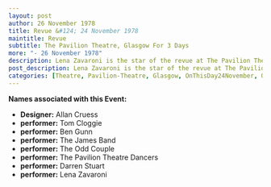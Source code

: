 ```yaml
---
layout: post
author: 26 November 1978
title: Revue &#124; 24 November 1978
maintitle: Revue
subtitle: The Pavilion Theatre, Glasgow For 3 Days
more: "- 26 November 1978"
description: Lena Zavaroni is the star of the revue at The Pavilion Theatre, Glasgow For 3 Days.
post_description: Lena Zavaroni is the star of the revue at The Pavilion Theatre, Glasgow For 3 Days.
categories: [Theatre, Pavilion-Theatre, Glasgow, OnThisDay24November, OnThisDay25November, OnThisDay26November]
---
```


**Names associated with this Event:**
* **Designer:** Allan Cruess
* **performer:** Tom Cloggie
* **performer:** Ben Gunn
* **performer:** The James Band
* **performer:** The Odd Couple
* **performer:** The Pavilion Theatre Dancers
* **performer:** Darren Stuart
* **performer:** Lena Zavaroni
 
